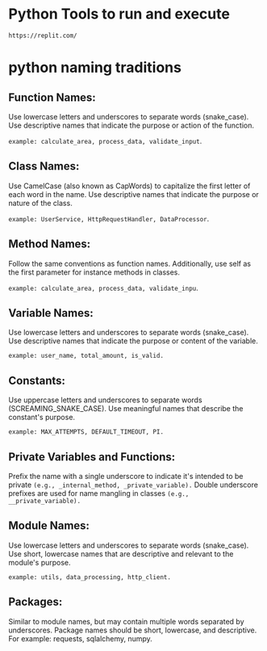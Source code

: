 # Python Tools to run and execute
    https://replit.com/

# python naming traditions

## Function Names:

Use lowercase letters and underscores to separate words (snake_case).
Use descriptive names that indicate the purpose or action of the function.

`example: calculate_area, process_data, validate_input`.

## Class Names:

Use CamelCase (also known as CapWords) to capitalize the first letter of each word in the name.
Use descriptive names that indicate the purpose or nature of the class.

`example: UserService, HttpRequestHandler, DataProcessor`.

## Method Names:

Follow the same conventions as function names.
Additionally, use self as the first parameter for instance methods in classes.

`example: calculate_area, process_data, validate_inpu`.

## Variable Names:

Use lowercase letters and underscores to separate words (snake_case).
Use descriptive names that indicate the purpose or content of the variable.

`example: user_name, total_amount, is_valid.`

## Constants:

Use uppercase letters and underscores to separate words (SCREAMING_SNAKE_CASE).
Use meaningful names that describe the constant's purpose.

`example: MAX_ATTEMPTS, DEFAULT_TIMEOUT, PI.`

## Private Variables and Functions:

Prefix the name with a single underscore to indicate it's intended to be private 
`(e.g., _internal_method, _private_variable).`
Double underscore prefixes are used for name mangling in classes 
`(e.g., __private_variable).`

## Module Names:

Use lowercase letters and underscores to separate words (snake_case).
Use short, lowercase names that are descriptive and relevant to the module's purpose.

`example: utils, data_processing, http_client.`

## Packages:

Similar to module names, but may contain multiple words separated by underscores.
Package names should be short, lowercase, and descriptive.
For example: requests, sqlalchemy, numpy.
